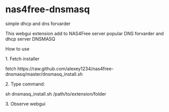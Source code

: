 nas4free-dnsmasq
================

simple dhcp and dns forvarder

This webgui extension add to NAS4Free server popular DNS forvarder and dhcp server DNSMASQ 

How to use
<p>1. Fetch installer 
<p>fetch https://raw.github.com/alexey1234/nas4free-dnsmasq/master/dnsmasq_install.sh

<p>2. Type command: 
<p>sh dnsmasq_install.sh /path/to/extension/folder

<p>3. Observe webgui
